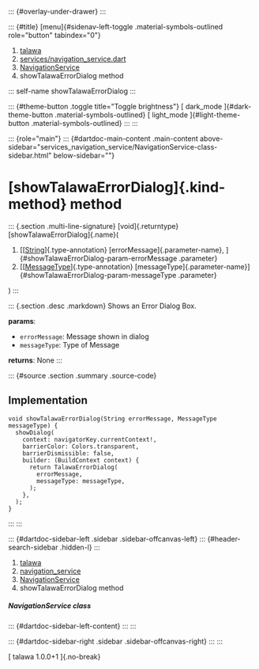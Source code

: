 ::: {#overlay-under-drawer}
:::

::: {#title}
[menu]{#sidenav-left-toggle .material-symbols-outlined role="button"
tabindex="0"}

1.  [talawa](../../index.html)
2.  [services/navigation_service.dart](../../services_navigation_service/)
3.  [NavigationService](../../services_navigation_service/NavigationService-class.html)
4.  showTalawaErrorDialog method

::: self-name
showTalawaErrorDialog
:::

::: {#theme-button .toggle title="Toggle brightness"}
[ dark_mode ]{#dark-theme-button .material-symbols-outlined} [
light_mode ]{#light-theme-button .material-symbols-outlined}
:::
:::

::: {role="main"}
::: {#dartdoc-main-content .main-content above-sidebar="services_navigation_service/NavigationService-class-sidebar.html" below-sidebar=""}
<div>

# [showTalawaErrorDialog]{.kind-method} method

</div>

::: {.section .multi-line-signature}
[void]{.returntype} [showTalawaErrorDialog]{.name}(

1.  [[[String](https://api.flutter.dev/flutter/dart-core/String-class.html)]{.type-annotation}
    [errorMessage]{.parameter-name},
    ]{#showTalawaErrorDialog-param-errorMessage .parameter}
2.  [[[MessageType](../../enums_enums/MessageType.html)]{.type-annotation}
    [messageType]{.parameter-name}]{#showTalawaErrorDialog-param-messageType
    .parameter}

)
:::

::: {.section .desc .markdown}
Shows an Error Dialog Box.

**params**:

-   `errorMessage`: Message shown in dialog
-   `messageType`: Type of Message

**returns**: None
:::

::: {#source .section .summary .source-code}
## Implementation

``` language-dart
void showTalawaErrorDialog(String errorMessage, MessageType messageType) {
  showDialog(
    context: navigatorKey.currentContext!,
    barrierColor: Colors.transparent,
    barrierDismissible: false,
    builder: (BuildContext context) {
      return TalawaErrorDialog(
        errorMessage,
        messageType: messageType,
      );
    },
  );
}
```
:::
:::

::: {#dartdoc-sidebar-left .sidebar .sidebar-offcanvas-left}
::: {#header-search-sidebar .hidden-l}
:::

1.  [talawa](../../index.html)
2.  [navigation_service](../../services_navigation_service/)
3.  [NavigationService](../../services_navigation_service/NavigationService-class.html)
4.  showTalawaErrorDialog method

##### NavigationService class

::: {#dartdoc-sidebar-left-content}
:::
:::

::: {#dartdoc-sidebar-right .sidebar .sidebar-offcanvas-right}
:::
:::

[ talawa 1.0.0+1 ]{.no-break}
